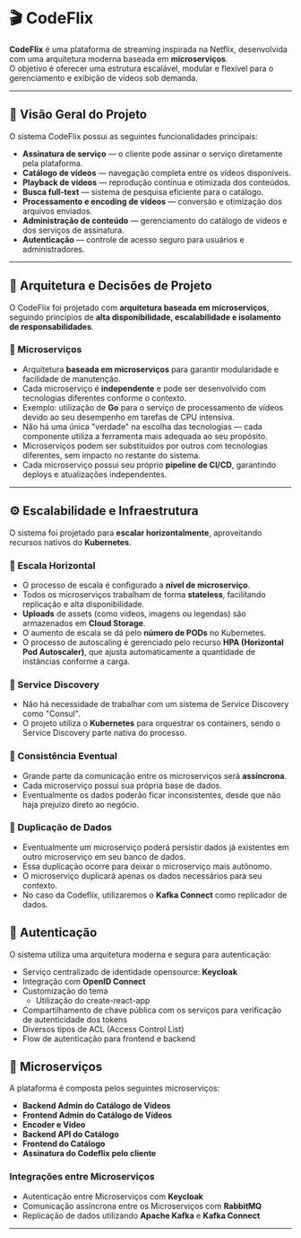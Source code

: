 # 🎬 CodeFlix

**CodeFlix** é uma plataforma de streaming inspirada na Netflix, desenvolvida com uma arquitetura moderna baseada em **microserviços**.  
O objetivo é oferecer uma estrutura escalável, modular e flexível para o gerenciamento e exibição de vídeos sob demanda.

---

## 🚀 Visão Geral do Projeto

O sistema CodeFlix possui as seguintes funcionalidades principais:

- **Assinatura de serviço** — o cliente pode assinar o serviço diretamente pela plataforma.  
- **Catálogo de vídeos** — navegação completa entre os vídeos disponíveis.  
- **Playback de vídeos** — reprodução contínua e otimizada dos conteúdos.  
- **Busca full-text** — sistema de pesquisa eficiente para o catálogo.  
- **Processamento e encoding de vídeos** — conversão e otimização dos arquivos enviados.  
- **Administração de conteúdo** — gerenciamento do catálogo de vídeos e dos serviços de assinatura.  
- **Autenticação** — controle de acesso seguro para usuários e administradores.  

---

## 🧩 Arquitetura e Decisões de Projeto

O CodeFlix foi projetado com **arquitetura baseada em microserviços**, seguindo princípios de **alta disponibilidade, escalabilidade e isolamento de responsabilidades**.

### 🔹 Microserviços

- Arquitetura **baseada em microserviços** para garantir modularidade e facilidade de manutenção.  
- Cada microserviço é **independente** e pode ser desenvolvido com tecnologias diferentes conforme o contexto.  
- Exemplo: utilização de **Go** para o serviço de processamento de vídeos devido ao seu desempenho em tarefas de CPU intensiva.  
- Não há uma única "verdade" na escolha das tecnologias — cada componente utiliza a ferramenta mais adequada ao seu propósito.  
- Microserviços podem ser substituídos por outros com tecnologias diferentes, sem impacto no restante do sistema.  
- Cada microserviço possui seu próprio **pipeline de CI/CD**, garantindo deploys e atualizações independentes.

---

## ⚙️ Escalabilidade e Infraestrutura

O sistema foi projetado para **escalar horizontalmente**, aproveitando recursos nativos do **Kubernetes**.

### 🔹 Escala Horizontal

- O processo de escala é configurado a **nível de microserviço**.  
- Todos os microserviços trabalham de forma **stateless**, facilitando replicação e alta disponibilidade.  
- **Uploads** de assets (como vídeos, imagens ou legendas) são armazenados em **Cloud Storage**.  
- O aumento de escala se dá pelo **número de PODs** no Kubernetes.  
- O processo de autoscaling é gerenciado pelo recurso **HPA (Horizontal Pod Autoscaler)**, que ajusta automaticamente a quantidade de instâncias conforme a carga.

### 🔹 Service Discovery

- Não há necessidade de trabalhar com um sistema de Service Discovery como "Consul".
- O projeto utiliza o **Kubernetes** para orquestrar os containers, sendo o Service Discovery parte nativa do processo.

### 🔹 Consistência Eventual

- Grande parte da comunicação entre os microserviços será **assíncrona**.
- Cada microserviço possui sua própria base de dados.
- Eventualmente os dados poderão ficar inconsistentes, desde que não haja prejuízo direto ao negócio.

### 🔹 Duplicação de Dados

- Eventualmente um microserviço poderá persistir dados já existentes em outro microserviço em seu banco de dados.
- Essa duplicação ocorre para deixar o microserviço mais autônomo.
- O microserviço duplicará apenas os dados necessários para seu contexto.
- No caso da Codeflix, utilizaremos o **Kafka Connect** como replicador de dados.

## 🔐 Autenticação

O sistema utiliza uma arquitetura moderna e segura para autenticação:

- Serviço centralizado de identidade opensource: **Keycloak**
- Integração com **OpenID Connect**
- Customização do tema
  - Utilização do create-react-app
- Compartilhamento de chave pública com os serviços para verificação de autenticidade dos tokens
- Diversos tipos de ACL (Access Control List)
- Flow de autenticação para frontend e backend

## 🔄 Microserviços

A plataforma é composta pelos seguintes microserviços:

- **Backend Admin do Catálogo de Vídeos**
- **Frontend Admin do Catálogo de Vídeos**
- **Encoder e Video**
- **Backend API do Catálogo**
- **Frontend do Catálogo**
- **Assinatura do Codeflix pelo cliente**

### Integrações entre Microserviços

- Autenticação entre Microserviços com **Keycloak**
- Comunicação assíncrona entre os Microserviços com **RabbitMQ**
- Replicação de dados utilizando **Apache Kafka** e **Kafka Connect**

---


